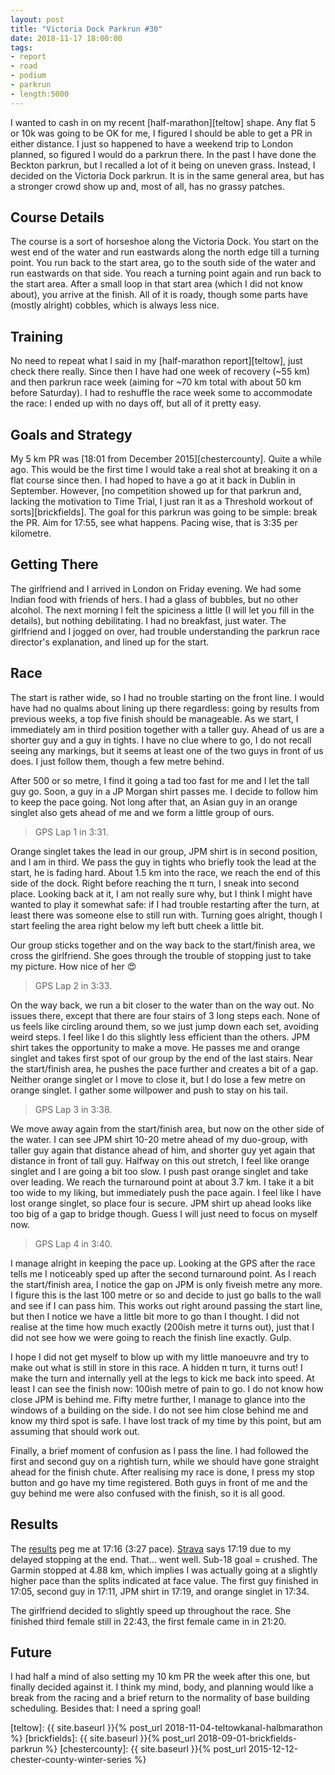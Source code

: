 ```yaml
---
layout: post
title: "Victoria Dock Parkrun #30"
date: 2018-11-17 18:00:00
tags:
- report
- road
- podium
- parkrun
- length:5000
---
```


I wanted to cash in on my recent [half-marathon][teltow] shape. Any flat 5 or
10k was going to be OK for me, I figured I should be able to get a PR in either
distance. I just so happened to have a weekend trip to London planned, so
figured I would do a parkrun there.  In the past I have done the Beckton
parkrun, but I recalled a lot of it being on uneven grass. Instead, I decided
on the Victoria Dock parkrun. It is in the same general area, but has a
stronger crowd show up and, most of all, has no grassy patches.

## Course Details

The course is a sort of horseshoe along the Victoria Dock. You start on the
west end of the water and run eastwards along the north edge till a turning
point. You run back to the start area, go to the south side of the water and
run eastwards on that side. You reach a turning point again and run back to the
start area. After a small loop in that start area (which I did not know about),
you arrive at the finish. All of it is roady, though some parts have (mostly
alright) cobbles, which is always less nice.

## Training

No need to repeat what I said in my [half-marathon report][teltow], just check
there really. Since then I have had one week of recovery (~55 km) and then
parkrun race week (aiming for ~70 km total with about 50 km before Saturday). I
had to reshuffle the race week some to accommodate the race: I ended up with no
days off, but all of it pretty easy.

## Goals and Strategy

My 5 km PR was [18:01 from December 2015][chestercounty]. Quite a while ago.
This would be the first time I would take a real shot at breaking it on a flat
course since then. I had hoped to have a go at it back in Dublin in September.
However, [no competition showed up for that parkrun and, lacking the motivation
to Time Trial, I just ran it as a Threshold workout of sorts][brickfields]. The
goal for this parkrun was going to be simple: break the PR. Aim for 17:55, see
what happens. Pacing wise, that is 3:35 per kilometre.

## Getting There

The girlfriend and I arrived in London on Friday evening. We had some Indian
food with friends of hers. I had a glass of bubbles, but no other alcohol.  The
next morning I felt the spiciness a little (I will let you fill in the
details), but nothing debilitating. I had no breakfast, just water. The
girlfriend and I jogged on over, had trouble understanding the parkrun race
director's explanation, and lined up for the start.

## Race

The start is rather wide, so I had no trouble starting on the front line. I
would have had no qualms about lining up there regardless: going by results
from previous weeks, a top five finish should be manageable. As we start, I
immediately am in third position together with a taller guy. Ahead of us are a
shorter guy and a guy in tights. I have no clue where to go, I do not recall
seeing any markings, but it seems at least one of the two guys in front of us
does. I just follow them, though a few metre behind.

After 500 or so metre, I find it going a tad too fast for me and I let the tall
guy go. Soon, a guy in a JP Morgan shirt passes me. I decide to follow him to
keep the pace going. Not long after that, an Asian guy in an orange singlet
also gets ahead of me and we form a little group of ours.

> GPS Lap 1 in 3:31.

Orange singlet takes the lead in our group, JPM shirt is in second position,
and I am in third. We pass the guy in tights who briefly took the lead at the
start, he is fading hard. About 1.5 km into the race, we reach the end of this
side of the dock. Right before reaching the π turn, I sneak into second place.
Looking back at it, I am not really sure why, but I think I might have wanted
to play it somewhat safe: if I had trouble restarting after the turn, at least
there was someone else to still run with. Turning goes alright, though I start
feeling the area right below my left butt cheek a little bit.

Our group sticks together and on the way back to the start/finish area, we
cross the girlfriend. She goes through the trouble of stopping just to take my
picture. How nice of her 😍

> GPS Lap 2 in 3:33.

On the way back, we run a bit closer to the water than on the way out. No
issues there, except that there are four stairs of 3 long steps each. None of
us feels like circling around them, so we just jump down each set, avoiding
weird steps. I feel like I do this slightly less efficient than the others.
JPM shirt takes the opportunity to make a move. He passes me and orange singlet
and takes first spot of our group by the end of the last stairs. Near the
start/finish area, he pushes the pace further and creates a bit of a gap.
Neither orange singlet or I move to close it, but I do lose a few metre on
orange singlet. I gather some willpower and push to stay on his tail.

> GPS Lap 3 in 3:38.

We move away again from the start/finish area, but now on the other side of the
water. I can see JPM shirt 10-20 metre ahead of my duo-group, with taller guy
again that distance ahead of him, and shorter guy yet again that distance in
front of tall guy. Halfway on this out stretch, I feel like orange singlet and
I are going a bit too slow. I push past orange singlet and take over leading.
We reach the turnaround point at about 3.7 km. I take it a bit too wide to my
liking, but immediately push the pace again. I feel like I have lost orange
singlet, so place four is secure. JPM shirt up ahead looks like too big of a
gap to bridge though. Guess I will just need to focus on myself now.

> GPS Lap 4 in 3:40.

I manage alright in keeping the pace up. Looking at the GPS after the race
tells me I noticeably sped up after the second turnaround point.  As I reach
the start/finish area, I notice the gap on JPM is only fiveish metre any more.
I figure this is the last 100 metre or so and decide to just go balls to the
wall and see if I can pass him. This works out right around passing the start
line, but then I notice we have a little bit more to go than I thought. I did
not realise at the time how much exactly (200ish metre it turns out), just that
I did not see how we were going to reach the finish line exactly. Gulp.

I hope I did not get myself to blow up with my little manoeuvre and try to make
out what is still in store in this race. A hidden π turn, it turns out! I make
the turn and internally yell at the legs to kick me back into speed. At least I
can see the finish now: 100ish metre of pain to go. I do not know how close JPM
is behind me. Fifty metre further, I manage to glance into the windows of a
building on the side.  I do not see him close behind me and know my third spot
is safe. I have lost track of my time by this point, but am assuming that
should work out.

Finally, a brief moment of confusion as I pass the line. I had followed the
first and second guy on a rightish turn, while we should have gone straight
ahead for the finish chute. After realising my race is done, I press my stop
button and go have my time registered. Both guys in front of me and the guy
behind me were also confused with the finish, so it is all good.

## Results

The [results] peg me at 17:16 (3:27 pace). [Strava] says 17:19 due to my
delayed stopping at the end. That… went well. Sub-18 goal = crushed. The Garmin
stopped at 4.88 km, which implies I was actually going at a slightly higher
pace than the splits indicated at face value. The first guy finished in 17:05,
second guy in 17:11, JPM shirt in 17:19, and orange singlet in 17:34.

The girlfriend decided to slightly speed up throughout the race. She finished
third female still in 22:43, the first female came in in 21:20.

## Future

I had half a mind of also setting my 10 km PR the week after this one, but
finally decided against it. I think my mind, body, and planning would like a
break from the racing and a brief return to the normality of base building
scheduling. Besides that: I need a spring goal!

[strava]: https://www.strava.com/activities/1969117011
[results]: https://www.parkrun.org.uk/victoriadock/results/weeklyresults/?runSeqNumber=30
[teltow]: {{ site.baseurl }}{% post_url 2018-11-04-teltowkanal-halbmarathon %}
[brickfields]: {{ site.baseurl }}{% post_url 2018-09-01-brickfields-parkrun %}
[chestercounty]: {{ site.baseurl }}{% post_url 2015-12-12-chester-county-winter-series %}
